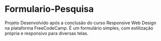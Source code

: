 # Formulario-Pesquisa

Projeto Desenvolvido após a conclusão do curso Responsive Web Design na plataforma FreeCodeCamp. 
É um formulário simples, com estilização própria e responsivo para diversas telas.
